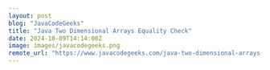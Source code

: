 ```yaml
---
layout: post
blog: "JavaCodeGeeks"
title: "Java Two Dimensional Arrays Equality Check"
date: 2024-10-09T14:14:00Z
image: images/javacodegeeks.png
remote_url: "https://www.javacodegeeks.com/java-two-dimensional-arrays-equality-check.html"
---
```

